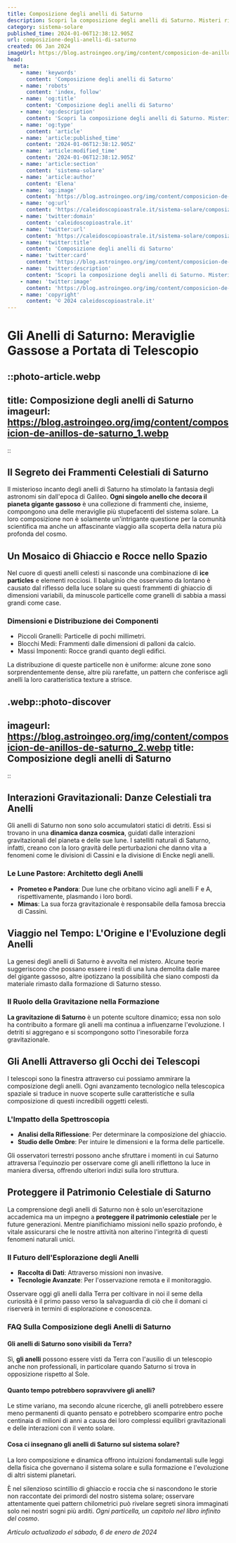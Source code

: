 ```yaml
---
title: Composizione degli anelli di Saturno
description: Scopri la composizione degli anelli di Saturno. Misteri rivelati e fatti sorprendenti in un articolo dettagliato. Entra ora! (139 characters)
category: sistema-solare
published_time: 2024-01-06T12:38:12.905Z
url: composizione-degli-anelli-di-saturno
created: 06 Jan 2024
imageUrl: https://blog.astroingeo.org/img/content/composicion-de-anillos-de-saturno_1.webp
head:
  meta:
    - name: 'keywords'
      content: 'Composizione degli anelli di Saturno'
    - name: 'robots'
      content: 'index, follow'
    - name: 'og:title'
      content: 'Composizione degli anelli di Saturno'
    - name: 'og:description'
      content: 'Scopri la composizione degli anelli di Saturno. Misteri rivelati e fatti sorprendenti in un articolo dettagliato. Entra ora! (139 characters)'
    - name: 'og:type'
      content: 'article'
    - name: 'article:published_time'
      content: '2024-01-06T12:38:12.905Z'
    - name: 'article:modified_time'
      content: '2024-01-06T12:38:12.905Z'
    - name: 'article:section'
      content: 'sistema-solare'
    - name: 'article:author'
      content: 'Elena'
    - name: 'og:image'
      content: 'https://blog.astroingeo.org/img/content/composicion-de-anillos-de-saturno_1.webp'
    - name: 'og:url'
      content: 'https://caleidoscopioastrale.it/sistema-solare/composizione-degli-anelli-di-saturno'
    - name: 'twitter:domain'
      content: 'caleidoscopioastrale.it'
    - name: 'twitter:url'
      content: 'https://caleidoscopioastrale.it/sistema-solare/composizione-degli-anelli-di-saturno'
    - name: 'twitter:title'
      content: 'Composizione degli anelli di Saturno'
    - name: 'twitter:card'
      content: 'https://blog.astroingeo.org/img/content/composicion-de-anillos-de-saturno_1.webp'
    - name: 'twitter:description'
      content: 'Scopri la composizione degli anelli di Saturno. Misteri rivelati e fatti sorprendenti in un articolo dettagliato. Entra ora! (139 characters)'
    - name: 'twitter:image'
      content: 'https://blog.astroingeo.org/img/content/composicion-de-anillos-de-saturno_1.webp'
    - name: 'copyright'
      content: '© 2024 caleidoscopioastrale.it'
---
```

# Gli Anelli di Saturno: Meraviglie Gassose a Portata di Telescopio

::photo-article.webp
---
title: Composizione degli anelli di Saturno
imageurl: https://blog.astroingeo.org/img/content/composicion-de-anillos-de-saturno_1.webp
---
::

## Il Segreto dei Frammenti Celestiali di Saturno

Il misterioso incanto degli anelli di Saturno ha stimolato la fantasia degli astronomi sin dall'epoca di Galileo. **Ogni singolo anello che decora il pianeta gigante gassoso** è una collezione di frammenti che, insieme, compongono una delle meraviglie più stupefacenti del sistema solare. La loro composizione non è solamente un'intrigante questione per la comunità scientifica ma anche un affascinante viaggio alla scoperta della natura più profonda del cosmo.

## Un Mosaico di Ghiaccio e Rocce nello Spazio

Nel cuore di questi anelli celesti si nasconde una combinazione di **ice particles** e elementi rocciosi. Il baluginio che osserviamo da lontano è causato dal riflesso della luce solare su questi frammenti di ghiaccio di dimensioni variabili, da minuscole particelle come granelli di sabbia a massi grandi come case.

### Dimensioni e Distribuzione dei Componenti

- Piccoli Granelli: Particelle di pochi millimetri.
- Blocchi Medi: Frammenti dalle dimensioni di palloni da calcio.
- Massi Imponenti: Rocce grandi quanto degli edifici.

La distribuzione di queste particelle non è uniforme: alcune zone sono sorprendentemente dense, altre più rarefatte, un pattern che conferisce agli anelli la loro caratteristica texture a strisce.

.webp::photo-discover
---
imageurl: https://blog.astroingeo.org/img/content/composicion-de-anillos-de-saturno_2.webp
title: Composizione degli anelli di Saturno
---
::

## Interazioni Gravitazionali: Danze Celestiali tra Anelli

Gli anelli di Saturno non sono solo accumulatori statici di detriti. Essi si trovano in una **dinamica danza cosmica**, guidati dalle interazioni gravitazionali del pianeta e delle sue lune. I satelliti naturali di Saturno, infatti, creano con la loro gravità delle perturbazioni che danno vita a fenomeni come le divisioni di Cassini e la divisione di Encke negli anelli.

### Le Lune Pastore: Architetto degli Anelli 

- **Prometeo e Pandora**: Due lune che orbitano vicino agli anelli F e A, rispettivamente, plasmando i loro bordi.
- **Mimas**: La sua forza gravitazionale è responsabile della famosa breccia di Cassini.

## Viaggio nel Tempo: L'Origine e l'Evoluzione degli Anelli

La genesi degli anelli di Saturno è avvolta nel mistero. Alcune teorie suggeriscono che possano essere i resti di una luna demolita dalle maree del gigante gassoso, altre ipotizzano la possibilità che siano composti da materiale rimasto dalla formazione di Saturno stesso.

### Il Ruolo della Gravitazione nella Formazione

**La gravitazione di Saturno** è un potente scultore dinamico; essa non solo ha contribuito a formare gli anelli ma continua a influenzarne l'evoluzione. I detriti si aggregano e si scompongono sotto l'inesorabile forza gravitazionale.

## Gli Anelli Attraverso gli Occhi dei Telescopi

I telescopi sono la finestra attraverso cui possiamo ammirare la composizione degli anelli. Ogni avanzamento tecnologico nella telescopica spaziale si traduce in nuove scoperte sulle caratteristiche e sulla composizione di questi incredibili oggetti celesti.

### L'Impatto della Spettroscopia

- **Analisi della Riflessione**: Per determinare la composizione del ghiaccio.
- **Studio delle Ombre**: Per intuire le dimensioni e la forma delle particelle.

Gli osservatori terrestri possono anche sfruttare i momenti in cui Saturno attraversa l'equinozio per osservare come gli anelli riflettono la luce in maniera diversa, offrendo ulteriori indizi sulla loro struttura.

## Proteggere il Patrimonio Celestiale di Saturno

La comprensione degli anelli di Saturno non è solo un'esercitazione accademica ma un impegno a **proteggere il patrimonio celestiale** per le future generazioni. Mentre pianifichiamo missioni nello spazio profondo, è vitale assicurarsi che le nostre attività non alterino l'integrità di questi fenomeni naturali unici.

### Il Futuro dell'Esplorazione degli Anelli

- **Raccolta di Dati**: Attraverso missioni non invasive.
- **Tecnologie Avanzate**: Per l'osservazione remota e il monitoraggio.

Osservare oggi gli anelli dalla Terra per coltivare in noi il seme della curiosità è il primo passo verso la salvaguardia di ciò che il domani ci riserverà in termini di esplorazione e conoscenza.

### FAQ Sulla Composizione degli Anelli di Saturno

#### Gli anelli di Saturno sono visibili da Terra?

Sì, **gli anelli** possono essere visti da Terra con l'ausilio di un telescopio anche non professionali, in particolare quando Saturno si trova in opposizione rispetto al Sole.

#### Quanto tempo potrebbero sopravvivere gli anelli?

Le stime variano, ma secondo alcune ricerche, gli anelli potrebbero essere meno permanenti di quanto pensato e potrebbero scomparire entro poche centinaia di milioni di anni a causa dei loro complessi equilibri gravitazionali e delle interazioni con il vento solare.

#### Cosa ci insegnano gli anelli di Saturno sul sistema solare?

La loro composizione e dinamica offrono intuizioni fondamentali sulle leggi della fisica che governano il sistema solare e sulla formazione e l'evoluzione di altri sistemi planetari. 

È nel silenzioso scintillio di ghiaccio e roccia che si nascondono le storie non raccontate dei primordi del nostro sistema solare; osservare attentamente quei pattern chilometrici può rivelare segreti sinora immaginati solo nei nostri sogni più arditi. *Ogni particella, un capitolo nel libro infinito del cosmo*.

_Artículo actualizado el sábado, 6 de enero de 2024_